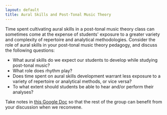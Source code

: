 ```yaml
---
layout: default
title: Aural Skills and Post-Tonal Music Theory
---
```


Time spent cultivating aural skills in a post-tonal music theory class can sometimes come at the expense of students' exposure to a greater variety and complexity of repertoire and analytical methodologies. Consider the role of aural skills in your post-tonal music theory pedagogy, and discuss the following questions:

- What aural skills do we expect our students to develop while studying post-tonal music? 
- What role does rhythm play?
- Does time spent on aural skills development warrant less exposure to a variety of repertoire or analytical methods, or vice versa?
- To what extent should students be able to hear and/or perform their analyses?


Take notes in [this Google Doc](https://docs.google.com/document/d/1-ZAYT9xXx0GbbNcW9s-DfMMVDRowW369WMoH8P17z08/edit?usp=sharing) so that the rest of the group can benefit from your discussion when we reconvene. 